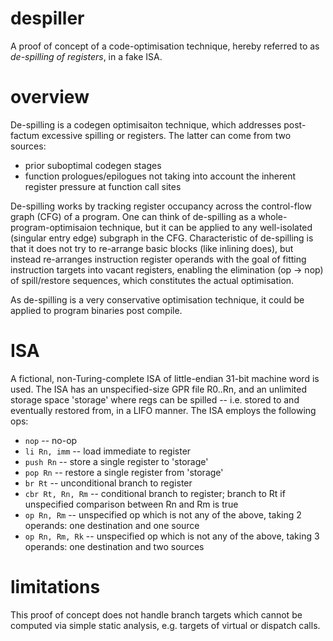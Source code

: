 # despiller
A proof of concept of a code-optimisation technique, hereby referred to as *de-spilling of registers*, in a fake ISA.

# overview
De-spilling is a codegen optimisaiton technique, which addresses post-factum excessive spilling or registers. The latter can come from two sources:

* prior suboptimal codegen stages
* function prologues/epilogues not taking into account the inherent register pressure at function call sites

De-spilling works by tracking register occupancy across the control-flow graph (CFG) of a program. One can think of de-spilling as a whole-program-optimisaion technique, but it can be applied to any well-isolated (singular entry edge) subgraph in the CFG. Characteristic of de-spilling is that it does not try to re-arrange basic blocks (like inlining does), but instead re-arranges instruction register operands with the goal of fitting instruction targets into vacant registers, enabling the elimination (op -> nop) of spill/restore sequences, which constitutes the actual optimisation.

As de-spilling is a very conservative optimisation technique, it could be applied to program binaries post compile.

# ISA
A fictional, non-Turing-complete ISA of little-endian 31-bit machine word is used. The ISA has an unspecified-size GPR file R0..Rn, and an unlimited storage space 'storage' where regs can be spilled -- i.e. stored to and eventually restored from, in a LIFO manner. The ISA employs the following ops:

* `nop` -- no-op
* `li Rn, imm` -- load immediate to register
* `push Rn` -- store a single register to 'storage'
* `pop Rn` -- restore a single register from 'storage'
* `br Rt` -- unconditional branch to register
* `cbr Rt, Rn, Rm` -- conditional branch to register; branch to Rt if unspecified comparison between Rn and Rm is true
* `op Rn, Rm` -- unspecified op which is not any of the above, taking 2 operands: one destination and one source
* `op Rn, Rm, Rk` -- unspecified op which is not any of the above, taking 3 operands: one destination and two sources

# limitations
This proof of concept does not handle branch targets which cannot be computed via simple static analysis, e.g. targets of virtual or dispatch calls.
